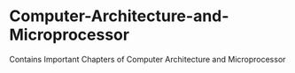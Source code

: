 # Computer-Architecture-and-Microprocessor
Contains Important Chapters of Computer Architecture and Microprocessor
